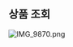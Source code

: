 ## 상품 조회
![IMG_9870.png](..%2F..%2F..%2F..%2FUsers%2Fs_don%2FDownloads%2F6_IMG_9867_250402%2FIMG_9870.png)